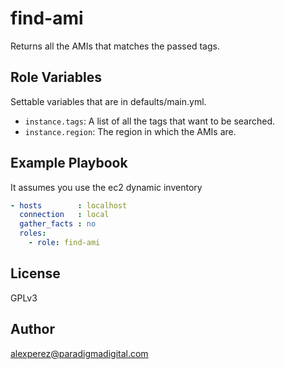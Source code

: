 # find-ami

Returns all the AMIs that matches the passed tags.

## Role Variables

Settable variables that are in defaults/main.yml.

* `instance.tags`: A list of all the tags that want to be searched.
* `instance.region`: The region in which the AMIs are.

## Example Playbook

It assumes you use the ec2 dynamic inventory

```yaml
- hosts        : localhost
  connection   : local
  gather_facts : no
  roles:
    - role: find-ami
```

## License

GPLv3

## Author

alexperez@paradigmadigital.com
